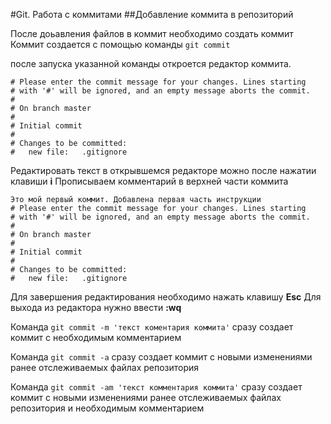 #Git. Работа с коммитами
##Добавление коммита в репозиторий

После доьавления файлов в коммит необходимо создать коммит
Коммит создается с помощью команды
`git commit`

после запуска указанной команды откроется редактор коммита.
```
# Please enter the commit message for your changes. Lines starting
# with '#' will be ignored, and an empty message aborts the commit.
#
# On branch master
#
# Initial commit
#
# Changes to be committed:
#	new file:   .gitignore
```
Редактировать текст в открывшемся редакторе можно после нажатии клавиши **i**
Прописываем комментарий в верхней части коммита
```
Это мой первый коммит. Добавлена первая часть инструкции
# Please enter the commit message for your changes. Lines starting
# with '#' will be ignored, and an empty message aborts the commit.
#
# On branch master
#
# Initial commit
#
# Changes to be committed:
#	new file:   .gitignore
```

Для завершения редактирования необходимо нажать клавишу **Esc**
Для выхода из редактора нужно ввести **:wq**

Команда 
`git commit -m 'текст коментария коммита'`
сразу создает коммит с необходимым комментарием

Команда 
`git commit -a`
сразу создает коммит с новыми изменениями ранее отслеживаемых файлах репозитория

Команда 
`git commit -am 'текст комментария коммита'`
сразу создает коммит с новыми изменениями ранее отслеживаемых файлах репозитория и необходимым комментарием